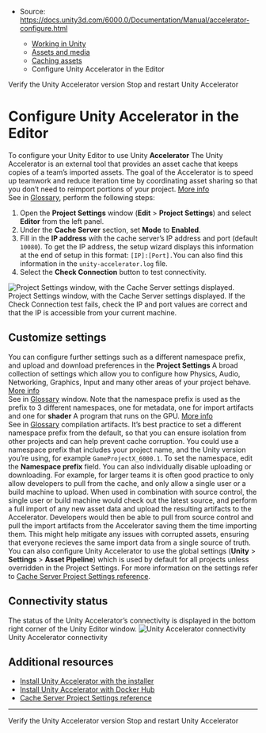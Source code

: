 * Source: https://docs.unity3d.com/6000.0/Documentation/Manual/accelerator-configure.html

  * [Working in Unity](https://docs.unity3d.com/6000.0/Documentation/Manual/working-in-unity.html)
  * [Assets and media](https://docs.unity3d.com/6000.0/Documentation/Manual/assets-and-media.html)
  * [Caching assets](https://docs.unity3d.com/6000.0/Documentation/Manual/importing-caching-assets.html)
  * Configure Unity Accelerator in the Editor


[](https://docs.unity3d.com/6000.0/Documentation/Manual/accelerator-verify-version.html)
Verify the Unity Accelerator version
[](https://docs.unity3d.com/6000.0/Documentation/Manual/accelerator-stop-restart.html)
Stop and restart Unity Accelerator
# Configure Unity Accelerator in the Editor
To configure your Unity Editor to use Unity **Accelerator** The Unity Accelerator is an external tool that provides an asset cache that keeps copies of a team’s imported assets. The goal of the Accelerator is to speed up teamwork and reduce iteration time by coordinating asset sharing so that you don’t need to reimport portions of your project. [More info](https://docs.unity3d.com/6000.0/Documentation/Manual/UnityAccelerator.html)  
See in [Glossary](https://docs.unity3d.com/6000.0/Documentation/Manual/Glossary.html#Accelerator), perform the following steps:
  1. Open the **Project Settings** window (**Edit** > **Project Settings**) and select **Editor** from the left panel.
  2. Under the **Cache Server** section, set **Mode** to **Enabled**.
  3. Fill in the **IP address** with the cache server’s IP address and port (default `10080`). To get the IP address, the setup wizard displays this information at the end of setup in this format: `[IP]:[Port].`You can also find this information in the `unity-accelerator.log` file.
  4. Select the **Check Connection** button to test connectivity.

![Project Settings window, with the Cache Server settings displayed.](https://docs.unity3d.com/6000.0/Documentation/uploads/Main/accelerator-project-settings.png) Project Settings window, with the Cache Server settings displayed.
If the Check Connection test fails, check the IP and port values are correct and that the IP is accessible from your current machine.
## Customize settings
You can configure further settings such as a different namespace prefix, and upload and download preferences in the **Project Settings** A broad collection of settings which allow you to configure how Physics, Audio, Networking, Graphics, Input and many other areas of your project behave. [More info](https://docs.unity3d.com/6000.0/Documentation/Manual/comp-ManagerGroup.html)  
See in [Glossary](https://docs.unity3d.com/6000.0/Documentation/Manual/Glossary.html#ProjectSettings) window. Note that the namespace prefix is used as the prefix to 3 different namespaces, one for metadata, one for import artifacts and one for **shader** A program that runs on the GPU. [More info](https://docs.unity3d.com/6000.0/Documentation/Manual/Shaders.html)  
See in [Glossary](https://docs.unity3d.com/6000.0/Documentation/Manual/Glossary.html#Shader) compilation artifacts.
It’s best practice to set a different namespace prefix from the default, so that you can ensure isolation from other projects and can help prevent cache corruption. You could use a namespace prefix that includes your project name, and the Unity version you’re using, for example `GameProjectX_6000.1`. To set the namespace, edit the **Namespace prefix** field.
You can also individually disable uploading or downloading. For example, for larger teams it is often good practice to only allow developers to pull from the cache, and only allow a single user or a build machine to upload. When used in combination with source control, the single user or build machine would check out the latest source, and perform a full import of any new asset data and upload the resulting artifacts to the Accelerator. Developers would then be able to pull from source control and pull the import artifacts from the Accelerator saving them the time importing them. This might help mitigate any issues with corrupted assets, ensuring that everyone recieves the same import data from a single source of truth.
You can also configure Unity Accelerator to use the global settings (**Unity** > **Settings** > **Asset Pipeline**) which is used by default for all projects unless overridden in the Project Settings. 
For more information on the settings refer to [Cache Server Project Settings reference](https://docs.unity3d.com/6000.0/Documentation/Manual/cache-server-project-settings.html).
## Connectivity status
The status of the Unity Accelerator’s connectivity is displayed in the bottom right corner of the Unity Editor window.
![Unity Accelerator connectivity](https://docs.unity3d.com/6000.0/Documentation/uploads/Main/AcceleratorConnect.png) Unity Accelerator connectivity
## Additional resources
  * [Install Unity Accelerator with the installer](https://docs.unity3d.com/6000.0/Documentation/Manual/accelerator-install-installer.html)
  * [Install Unity Accelerator with Docker Hub](https://docs.unity3d.com/6000.0/Documentation/Manual/accelerator-install-docker.html)
  * [Cache Server Project Settings reference](https://docs.unity3d.com/6000.0/Documentation/Manual/cache-server-project-settings.html)


* * *
[](https://docs.unity3d.com/6000.0/Documentation/Manual/accelerator-verify-version.html)
Verify the Unity Accelerator version
[](https://docs.unity3d.com/6000.0/Documentation/Manual/accelerator-stop-restart.html)
Stop and restart Unity Accelerator
